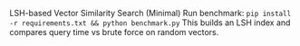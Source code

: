 LSH-based Vector Similarity Search (Minimal)
Run benchmark: `pip install -r requirements.txt && python benchmark.py`
This builds an LSH index and compares query time vs brute force on random vectors.
